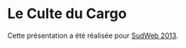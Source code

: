 Le Culte du Cargo
===============

Cette présentation a été réalisée pour [SudWeb 2013](http://www.sudweb.fr).